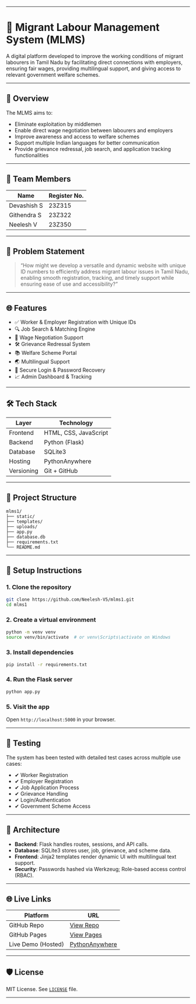 
---

# 🧳 Migrant Labour Management System (MLMS)

A digital platform developed to improve the working conditions of migrant labourers in Tamil Nadu by facilitating direct connections with employers, ensuring fair wages, providing multilingual support, and giving access to relevant government welfare schemes.

---

## 📘 Overview

The MLMS aims to:

* Eliminate exploitation by middlemen
* Enable direct wage negotiation between labourers and employers
* Improve awareness and access to welfare schemes
* Support multiple Indian languages for better communication
* Provide grievance redressal, job search, and application tracking functionalities

---

## 👥 Team Members

| Name        | Register No. |
| ----------- | ------------ |
| Devashish S | 23Z315       |
| Githendra S | 23Z322       |
| Neelesh V   | 23Z350       |

---

## 🧠 Problem Statement

> “How might we develop a versatile and dynamic website with unique ID numbers to efficiently address migrant labour issues in Tamil Nadu, enabling smooth registration, tracking, and timely support while ensuring ease of use and accessibility?”

---

## 🌐 Features

* ✅ Worker & Employer Registration with Unique IDs
* 🔍 Job Search & Matching Engine
* 💬 Wage Negotiation Support
* 🛠️ Grievance Redressal System
* 📚 Welfare Scheme Portal
* 🌏 Multilingual Support
* 🔐 Secure Login & Password Recovery
* 📈 Admin Dashboard & Tracking

---

## 🛠 Tech Stack

| Layer      | Technology            |
| ---------- | --------------------- |
| Frontend   | HTML, CSS, JavaScript |
| Backend    | Python (Flask)        |
| Database   | SQLite3               |
| Hosting    | PythonAnywhere        |
| Versioning | Git + GitHub          |

---

## 📂 Project Structure

```
mlms1/
├── static/
├── templates/
├── uploads/
├── app.py
├── database.db
├── requirements.txt
└── README.md
```

---

## 🚀 Setup Instructions

### 1. Clone the repository

```bash
git clone https://github.com/Neelesh-V5/mlms1.git
cd mlms1
```

### 2. Create a virtual environment

```bash
python -m venv venv
source venv/bin/activate  # or venv\Scripts\activate on Windows
```

### 3. Install dependencies

```bash
pip install -r requirements.txt
```

### 4. Run the Flask server

```bash
python app.py
```

### 5. Visit the app

Open `http://localhost:5000` in your browser.

---

## 🧪 Testing

The system has been tested with detailed test cases across multiple use cases:

* ✔ Worker Registration
* ✔ Employer Registration
* ✔ Job Application Process
* ✔ Grievance Handling
* ✔ Login/Authentication
* ✔ Government Scheme Access


---

## 🧩 Architecture

* **Backend**: Flask handles routes, sessions, and API calls.
* **Database**: SQLite3 stores user, job, grievance, and scheme data.
* **Frontend**: Jinja2 templates render dynamic UI with multilingual text support.
* **Security**: Passwords hashed via Werkzeug; Role-based access control (RBAC).

---

## 🌐 Live Links

| Platform           | URL                                                        |
| ------------------ | ---------------------------------------------------------- |
| GitHub Repo        | [View Repo](https://github.com/Neelesh-V5/mlms1)           |
| GitHub Pages       | [View Pages](https://neelesh-v5.github.io/mlms1/)          |
| Live Demo (Hosted) | [PythonAnywhere](https://neilthedev05.pythonanywhere.com/) |

---

## 🛡 License

MIT License. See [`LICENSE`](LICENSE) file.

---

